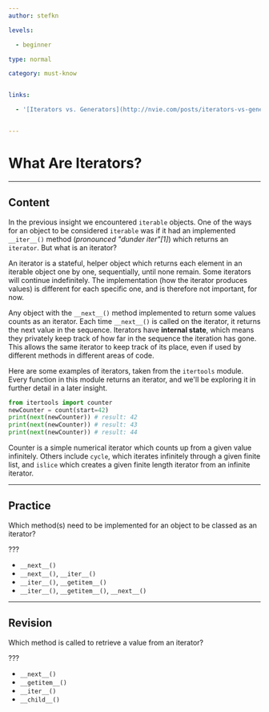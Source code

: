 ```yaml
---
author: stefkn

levels:

  - beginner

type: normal

category: must-know


links:

  - '[Iterators vs. Generators](http://nvie.com/posts/iterators-vs-generators/){website}'


---
```


# What Are Iterators?

---
## Content

In the previous insight we encountered `iterable` objects. One of the ways for an object to be considered `iterable` was if it had an implemented `__iter__()` method (*pronounced "dunder iter"[1]*) which returns an `iterator`. But what is an iterator?

An iterator is a stateful, helper object which returns each element in an iterable object one by one, sequentially, until none remain. Some iterators will continue indefinitely. The implementation (how the iterator produces values) is different for each specific one, and is therefore not important, for now.

Any object with the `__next__()` method implemented to return some values counts as an iterator. Each time `__next__()` is called on the iterator, it returns the next value in the sequence. Iterators have **internal state**, which means they privately keep track of how far in the sequence the iteration has gone. This allows the same iterator to keep track of its place, even if used by different methods in different areas of code.

Here are some examples of iterators, taken from the `itertools` module. Every function in this module returns an iterator, and we'll be exploring it in further detail in a later insight.

```python
from itertools import counter
newCounter = count(start=42)
print(next(newCounter)) # result: 42
print(next(newCounter)) # result: 43
print(next(newCounter)) # result: 44
```

Counter is a simple numerical iterator which counts up from a given value infinitely. Others include `cycle`, which iterates infinitely through a given finite list, and `islice` which creates a given finite length iterator from an infinite iterator.

---
## Practice

Which method(s) need to be implemented for an object to be classed as an iterator?

???


* `__next__()`
* `__next__()`, `__iter__()`
* `__iter__()`, `__getitem__()`
* `__iter__()`, `__getitem__()`, `__next__()`

---
## Revision

Which method is called to retrieve a value from an iterator?

???


* `__next__()`
* `__getitem__()`
* `__iter__()`
* `__child__()`

 
